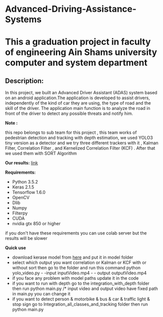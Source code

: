# Advanced-Driving-Assistance-Systems

# **This a graduation project in faculty of engineering Ain Shams university computer and system department**



## **Description:**

In this project, we built an Advanced Driver Assistant (ADAS) system based on an android application.The application is developed to assist drivers, independently of the kind of car they are using, the type of road and the skill of the driver. The application main function is to analyze the road in front of the driver to detect any possible threats and notify him.



**Note :**

this repo belongs to sub team for this project , this team works of pedestrian detection and tracking with depth estimation, we used  YOLO3 tiny version as a detector and we try three different trackers with it , Kalman Filter, Correlation Filter , and Kernelized Correlation Filter (KCF) . After that we used them with SORT Algorithm

**Our results:** [link](https://drive.google.com/drive/folders/1aCMPYg894rILTYFv1fiV96ErSH7MkmP9?usp=sharing)

**Requirements:**

- Python 3.5.2
- Keras 2.1.5
- Tensorflow 1.6.0
- OpenCV
- Dlib
- Numpy
- Filterpy
- CUDA
- nvidia gtx 850 or higher 

if you don't have these requirements you can use colab server but the results will be slower   

**Quick use**

- download kerase model from [here](https://drive.google.com/open?id=10Y61QqqqTFSuaOB6JJZ96pF3IwCtxieS) and put it in model folder
- select which output you want correlation or Kalman or KCF with or without sort then go to the folder and run this command python yolo\_video.py - -input inputVideo.mp4 - - output outputVideo.mp4
- if you face any problem with model paths update it in the code
- if you want to run with depth go to the integration\_with\_depth folder then run python main.py /\* input video and output video have fixed path in main.py you can change it
- if you want to detect person &amp; motorbike &amp; bus &amp; car &amp; traffic light &amp; stop sign  go to Integration\_all\_classes\_and\_tracking folder then run python main.py
